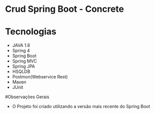 # Crud Spring Boot - Concrete

# Tecnologias
- JAVA 1.8
- Spring 4
- Spring Boot
- Spring MVC
- Spring JPA
- HSQLDB
- Postmon(Webservice Rest)
- Maven
- JUnit

#Observações Gerais
- O Projeto foi criado utilizando a versão mais recente do Spring Boot



